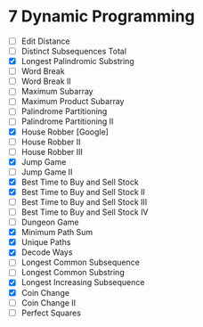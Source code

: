 # 7 Dynamic Programming

- [ ] Edit Distance
- [ ] Distinct Subsequences Total
- [x] Longest Palindromic Substring
- [ ] Word Break
- [ ] Word Break II
- [ ] Maximum Subarray
- [ ] Maximum Product Subarray
- [ ] Palindrome Partitioning
- [ ] Palindrome Partitioning II 
- [x] House Robber [Google]
- [ ] House Robber II
- [ ] House Robber III
- [x] Jump Game
- [ ] Jump Game II
- [x] Best Time to Buy and Sell Stock 
- [x] Best Time to Buy and Sell Stock II
- [ ] Best Time to Buy and Sell Stock III 
- [ ] Best Time to Buy and Sell Stock IV 
- [ ] Dungeon Game 
- [x] Minimum Path Sum
- [x] Unique Paths
- [x] Decode Ways
- [ ] Longest Common Subsequence
- [ ] Longest Common Substring
- [x] Longest Increasing Subsequence
- [x] Coin Change
- [ ] Coin Change II
- [ ] Perfect Squares